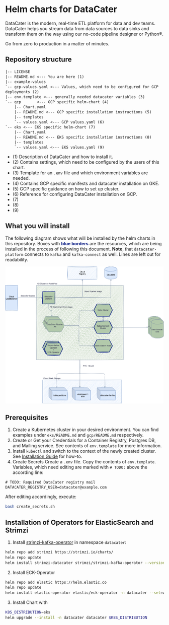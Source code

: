 # Helm charts for DataCater
DataCater is the modern, real-time ETL platform for data and dev teams. DataCater helps you
stream data from data sources to data sinks and transform them on the way using our
no-code pipeline designer or Python®.

Go from zero to production in a matter of minutes.

## Repository structure
```
|-- LICENSE
|-- README.md <--- You are here (1)
|-- example-values
`-- gcp-values.yaml <--- Values, which need to be configured for GCP deployments (2)
|-- env.template <--- generally needed datacater variables (3)
`-- gcp       <--- GCP specific helm-chart (4)
    |-- Chart.yaml
    |-- README.md <--- GCP specific installation instructions (5)
    |-- templates
    `-- values.yaml <--- GCP values.yaml (6)
`-- eks <--- EKS specific helm-chart (7)
    |-- Chart.yaml
    |-- README.md <--- EKS specific installation instructions (8)
    |-- templates
    `-- values.yaml <--- EKS values.yaml (9)
```

* (1) Description of DataCater and how to install it.
* (2) Contains settings, which need to be configured by the users of this chart.
* (3) Template for an `.env` file and which environment variables are needed.
* (4) Contains GCP specific manifests and datacater installation on GKE.
* (5) GCP specific guidance on how to set up cluster.
* (6) Reference for configuring DataCater installation on GCP.
* (7) 
* (8) 
* (9) 

## What you will install
The following diagram shows what will be installed by the helm charts in this repository. Boxes with
**<font color="091C84">blue borders</font>** are the resources, which are being installed in the process of following this
document. **Note**, that `datacater-platform` connects to `kafka` and `kafka-connect` as well. Lines are left out
for readability.

![DataCater Helm Installation](./docs/DataCater-Helm.png "DataCater Helm Installation")

## Prerequisites
1. Create a Kubernetes cluster in your desired environment.
You can find examples under `eks/README.md` and `gcp/README.md` respectively.
2. Create or Get your Credentials for a Container Registry, Postgres DB, and Mailing service.
See contents of `env.template` for more information.
3. Install `kubectl` and switch to the context of the newly created cluster.
See [Installation Guide](https://kubernetes.io/docs/tasks/tools/) for how-to.
4. Create Secrets
   Create a `.env` file. Copy the contents of `env.template`. Variables, which need editing are marked with `# TODO:` above
   the according line:
```
# TODO: Required DataCater registry mail
DATACATER_REGISTRY_USER=datacater@example.com
```
After editing accordingly, execute:
```bash
bash create_secrets.sh
```
## Installation of Operators for ElasticSearch and Strimzi

1. Install [strimzi-kafka-operator](https://strimzi.io/) in namespace `datacater`:
```bash
helm repo add strimzi https://strimzi.io/charts/
helm repo update
helm install strimzi-datacater strimzi/strimzi-kafka-operator --version 0.31.1 -n datacater
```
2. Install ECK-Operator
```bash
helm repo add elastic https://helm.elastic.co
helm repo update
helm install elastic-operator elastic/eck-operator -n datacater --set=webhook.enabled=false
```

3. Install Chart with
```bash
K8S_DISTRIBUTION=eks
helm upgrade --install -n datacater datacater $K8S_DISTRIBUTION
```


